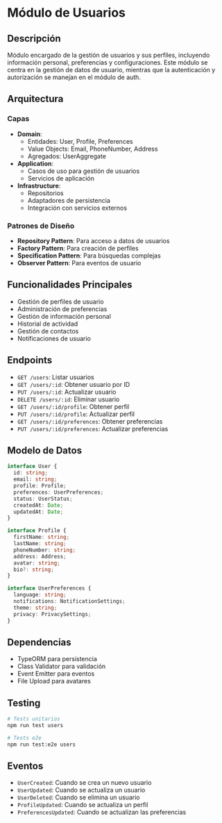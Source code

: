 # Módulo de Usuarios

## Descripción
Módulo encargado de la gestión de usuarios y sus perfiles, incluyendo información personal, preferencias y configuraciones. Este módulo se centra en la gestión de datos de usuario, mientras que la autenticación y autorización se manejan en el módulo de auth.

## Arquitectura

### Capas
- **Domain**: 
  - Entidades: User, Profile, Preferences
  - Value Objects: Email, PhoneNumber, Address
  - Agregados: UserAggregate
- **Application**: 
  - Casos de uso para gestión de usuarios
  - Servicios de aplicación
- **Infrastructure**: 
  - Repositorios
  - Adaptadores de persistencia
  - Integración con servicios externos

### Patrones de Diseño
- **Repository Pattern**: Para acceso a datos de usuarios
- **Factory Pattern**: Para creación de perfiles
- **Specification Pattern**: Para búsquedas complejas
- **Observer Pattern**: Para eventos de usuario

## Funcionalidades Principales
- Gestión de perfiles de usuario
- Administración de preferencias
- Gestión de información personal
- Historial de actividad
- Gestión de contactos
- Notificaciones de usuario

## Endpoints
- `GET /users`: Listar usuarios
- `GET /users/:id`: Obtener usuario por ID
- `PUT /users/:id`: Actualizar usuario
- `DELETE /users/:id`: Eliminar usuario
- `GET /users/:id/profile`: Obtener perfil
- `PUT /users/:id/profile`: Actualizar perfil
- `GET /users/:id/preferences`: Obtener preferencias
- `PUT /users/:id/preferences`: Actualizar preferencias

## Modelo de Datos
```typescript
interface User {
  id: string;
  email: string;
  profile: Profile;
  preferences: UserPreferences;
  status: UserStatus;
  createdAt: Date;
  updatedAt: Date;
}

interface Profile {
  firstName: string;
  lastName: string;
  phoneNumber: string;
  address: Address;
  avatar: string;
  bio?: string;
}

interface UserPreferences {
  language: string;
  notifications: NotificationSettings;
  theme: string;
  privacy: PrivacySettings;
}
```

## Dependencias
- TypeORM para persistencia
- Class Validator para validación
- Event Emitter para eventos
- File Upload para avatares

## Testing
```bash
# Tests unitarios
npm run test users

# Tests e2e
npm run test:e2e users
```

## Eventos
- `UserCreated`: Cuando se crea un nuevo usuario
- `UserUpdated`: Cuando se actualiza un usuario
- `UserDeleted`: Cuando se elimina un usuario
- `ProfileUpdated`: Cuando se actualiza un perfil
- `PreferencesUpdated`: Cuando se actualizan las preferencias 